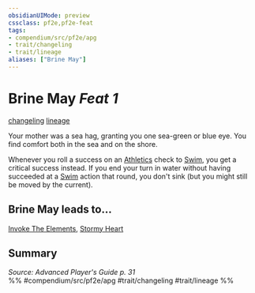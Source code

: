 ```yaml
---
obsidianUIMode: preview
cssclass: pf2e,pf2e-feat
tags:
- compendium/src/pf2e/apg
- trait/changeling
- trait/lineage
aliases: ["Brine May"]
---
```

# Brine May  *Feat 1*  
[changeling](../../Rules/traits/changeling-b1.md)  [lineage](../../Rules/traits/lineage-apg.md)  


Your mother was a sea hag, granting you one sea-green or blue eye. You find comfort both in the sea and on the shore.

Whenever you roll a success on an [Athletics](../skills.md#Athletics) check to [Swim](../../Rules/actions/swim.md), you get a critical success instead. If you end your turn in water without having succeeded at a [Swim](../../Rules/actions/swim.md) action that round, you don't sink (but you might still be moved by the current).

## Brine May leads to...

[Invoke The Elements](invoke-the-elements-loag.md), [Stormy Heart](stormy-heart-loag.md)

## Summary

*Source: Advanced Player's Guide p. 31*  
%% #compendium/src/pf2e/apg #trait/changeling #trait/lineage %%